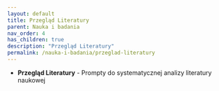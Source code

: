 ```yaml
---
layout: default
title: Przegląd Literatury
parent: Nauka i badania
nav_order: 4
has_children: true
description: "Przegląd Literatury"
permalink: /nauka-i-badania/przeglad-literatury
---
```

- **Przegląd Literatury** - Prompty do systematycznej analizy literatury naukowej